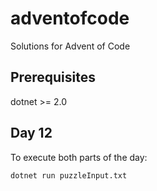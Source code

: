# adventofcode
Solutions for Advent of Code

## Prerequisites

dotnet >= 2.0

## Day 12

To execute both parts of the day:

```
dotnet run puzzleInput.txt
```
